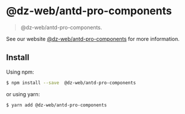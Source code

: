 # @dz-web/antd-pro-components

> @dz-web/antd-pro-components.

See our website [@dz-web/antd-pro-components](https://procomponent.ant.design/) for more information.

## Install

Using npm:

```bash
$ npm install --save  @dz-web/antd-pro-components
```

or using yarn:

```bash
$ yarn add @dz-web/antd-pro-components
```
